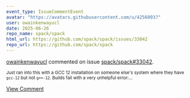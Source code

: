 ```yaml
---
event_type: IssueCommentEvent
avatar: "https://avatars.githubusercontent.com/u/4256093?"
user: owainkenwayucl
date: 2025-06-26
repo_name: spack/spack
html_url: https://github.com/spack/spack/issues/33042
repo_url: https://github.com/spack/spack
---
```


<a href='https://github.com/owainkenwayucl' target='_blank'>owainkenwayucl</a> commented on issue <a href='https://github.com/spack/spack/issues/33042' target='_blank'>spack/spack#33042</a>.

<small>Just ran into this with a GCC 12 installation on someone else's system where they have `gcc-12` but not `g++-12`. Builds fail with a very unhelpful error:...</small>

<a href='https://github.com/spack/spack/issues/33042' target='_blank'>View Comment</a>